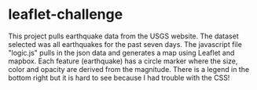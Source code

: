 # leaflet-challenge

This project pulls earthquake data from the USGS website. The dataset selected was all earthquakes for the past seven days. The javascript file "logic.js" pulls in the json data and generates a map using Leaflet and mapbox. Each feature (earthquake) has a circle marker where the size, color and opacity are derived from the magnitude. There is a legend in the bottom right but it is hard to see because I had trouble with the CSS!